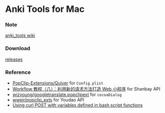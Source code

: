 Anki Tools for Mac
===

### Note

[anki_tools wiki](https://github.com/cdpath/anki_tools/wiki)


### Download

[releases](https://github.com/cdpath/anki_tools/releases)


### Reference

- [PopClip-Extensions/Quiver](https://github.com/pilotmoon/PopClip-Extensions/tree/0ea8420c1f2cc40da888d092e4a946c7ab0c50b4/source/Quiver)  for `Config.plist`
- [Workflow 教程（八）：利用新的请求方法打造 Web 小程序](https://sspai.com/post/35857) for Shanbay API
- [wizyoung/googletranslate.popclipext](https://github.com/wizyoung/googletranslate.popclipext) for `cocoaDialog`
- [wweir/popclip_exts](https://github.com/wweir/popclip_exts) for Youdao API
- [Using curl POST with variables defined in bash script functions](https://stackoverflow.com/a/17032673)
